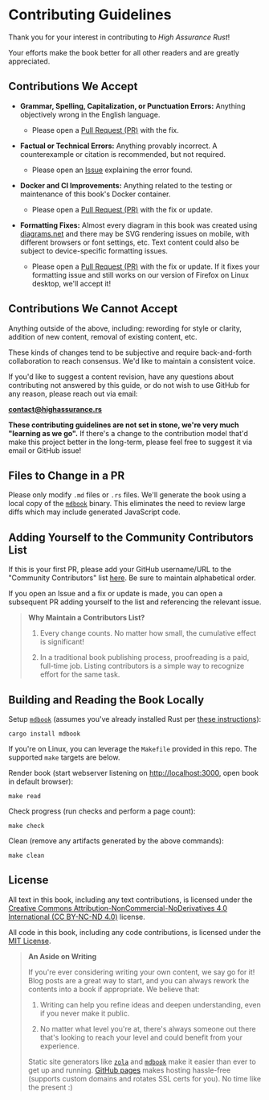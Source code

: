 # Contributing Guidelines

Thank you for your interest in contributing to *High Assurance Rust*!

Your efforts make the book better for all other readers and are greatly appreciated.

## Contributions We Accept

* **Grammar, Spelling, Capitalization, or Punctuation Errors:** Anything objectively wrong in the English language.

    * Please open a [Pull Request (PR)](https://docs.github.com/en/pull-requests/collaborating-with-pull-requests/proposing-changes-to-your-work-with-pull-requests/creating-a-pull-request) with the fix.

* **Factual or Technical Errors:** Anything provably incorrect. A counterexample or citation is recommended, but not required.

    * Please open an [Issue](https://docs.github.com/en/issues/tracking-your-work-with-issues/creating-an-issue) explaining the error found.

* **Docker and CI Improvements:** Anything related to the testing or maintenance of this book's Docker container.

    * Please open a [Pull Request (PR)](https://docs.github.com/en/pull-requests/collaborating-with-pull-requests/proposing-changes-to-your-work-with-pull-requests/creating-a-pull-request) with the fix or update.

* **Formatting Fixes:** Almost every diagram in this book was created using [diagrams.net](https://github.com/jgraph/drawio) and there may be SVG rendering issues on mobile, with different browsers or font settings, etc. Text content could also be subject to device-specific formatting issues.

    * Please open a [Pull Request (PR)](https://docs.github.com/en/pull-requests/collaborating-with-pull-requests/proposing-changes-to-your-work-with-pull-requests/creating-a-pull-request) with the fix or update. If it fixes your formatting issue and still works on our version of Firefox on Linux desktop, we'll accept it!

## Contributions We Cannot Accept

Anything outside of the above, including: rewording for style or clarity, addition of new content, removal of existing content, etc.

These kinds of changes tend to be subjective and require back-and-forth collaboration to reach consensus.
We'd like to maintain a consistent voice.

If you'd like to suggest a content revision, have any questions about contributing not answered by this guide, or do not wish to use GitHub for any reason, please reach out via email:

<a href="mailto:contact@highassurance.rs">**contact@highassurance.rs**</a>

**These contributing guidelines are not set in stone, we're very much "learning as we go".** If there's a change to the contribution model that'd make this project better in the long-term, please feel free to suggest it via email or GitHub issue!

## Files to Change in a PR

Please only modify `.md` files or `.rs` files.
We'll generate the book using a local copy of the [`mdbook`](https://rust-lang.github.io/mdBook/) binary.
This eliminates the need to review large diffs which may include generated JavaScript code.

## Adding Yourself to the Community Contributors List

If this is your first PR, please add your GitHub username/URL to the "Community Contributors" list [here](./src/chp1/about_the_team.md#community-contributors).
Be sure to maintain alphabetical order.

If you open an Issue and a fix or update is made, you can open a subsequent PR adding yourself to the list and referencing the relevant issue.

> **Why Maintain a Contributors List?**
>
> 1. Every change counts. No matter how small, the cumulative effect is significant!
>
> 2. In a traditional book publishing process, proofreading is a paid, full-time job. Listing contributors is a simple way to recognize effort for the same task.

## Building and Reading the Book Locally

Setup [`mdbook`](https://rust-lang.github.io/mdBook/index.html) (assumes you've already installed Rust per [these instructions](https://www.rust-lang.org/tools/install)):

```
cargo install mdbook
```

If you're on Linux, you can leverage the `Makefile` provided in this repo.
The supported `make` targets are below.

Render book (start webserver listening on [http://localhost:3000](http://localhost:3000), open book in default browser):

```
make read
```

Check progress (run checks and perform a page count):

```
make check
```

Clean (remove any artifacts generated by the above commands):

```
make clean
```

## License

All text in this book, including any text contributions, is licensed under the [Creative Commons Attribution-NonCommercial-NoDerivatives 4.0 International (CC BY-NC-ND 4.0)](https://creativecommons.org/licenses/by-nc-nd/4.0/) license.

All code in this book, including any code contributions, is licensed under the [MIT License](https://opensource.org/licenses/MIT).

> **An Aside on Writing**
>
> If you're ever considering writing your own content, we say go for it!
> Blog posts are a great way to start, and you can always rework the contents into a book if appropriate.
> We believe that:
>
> 1. Writing can help you refine ideas and deepen understanding, even if you never make it public.
>
> 2. No matter what level you're at, there's always someone out there that's looking to reach your level and could benefit from your experience.
>
> Static site generators like [`zola`](https://www.getzola.org/) and [`mdbook`](https://rust-lang.github.io/mdBook/) make it easier than ever to get up and running.
> [GitHub pages](https://pages.github.com/) makes hosting hassle-free (supports custom domains and rotates SSL certs for you).
> No time like the present :)